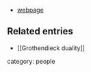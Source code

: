 
* [webpage](http://www.math.purdue.edu/~lipman/)

## Related entries

* [[Grothendieck duality]]

category: people
